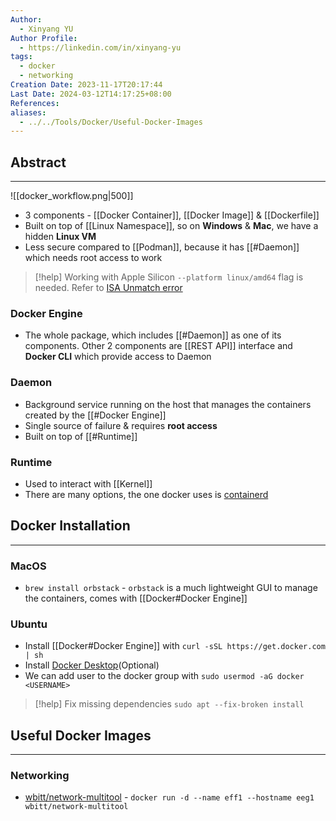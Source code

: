 ```yaml
---
Author:
  - Xinyang YU
Author Profile:
  - https://linkedin.com/in/xinyang-yu
tags:
  - docker
  - networking
Creation Date: 2023-11-17T20:17:44
Last Date: 2024-03-12T14:17:25+08:00
References: 
aliases:
  - ../../Tools/Docker/Useful-Docker-Images
---
```

## Abstract
---
![[docker_workflow.png|500]]

- 3 components - [[Docker Container]], [[Docker Image]] & [[Dockerfile]]
- Built on top of [[Linux Namespace]], so on **Windows** & **Mac**, we have a hidden **Linux VM**
- Less secure compared to [[Podman]], because it has [[#Daemon]] which needs root access to work

>[!help] Working with Apple Silicon
> `--platform linux/amd64` flag is needed. Refer to [ISA Unmatch error](https://stackoverflow.com/questions/66662820/m1-docker-preview-and-keycloak-images-platform-linux-amd64-does-not-match-th)

### Docker Engine
- The whole package, which includes [[#Daemon]] as one of its components. Other 2 components are [[REST API]] interface and **Docker CLI** which provide access to Daemon

### Daemon
- Background service running on the host that manages the containers created by the [[#Docker Engine]]
- Single source of failure & requires **root access**
- Built on top of [[#Runtime]]

### Runtime 
- Used to interact with [[Kernel]]
- There are many options, the one docker uses is [containerd](https://containerd.io/)



## Docker Installation
---
### MacOS
- `brew install orbstack` -  `orbstack` is a much lightweight GUI to manage the containers, comes with [[Docker#Docker Engine]]


### Ubuntu
- Install [[Docker#Docker Engine]] with `curl -sSL https://get.docker.com | sh`
- Install [Docker Desktop](https://docs.docker.com/desktop/install/ubuntu/)(Optional)
- We can add user to the docker group with `sudo usermod -aG docker <USERNAME>`

>[!help] Fix missing dependencies
> `sudo apt --fix-broken install`

## Useful Docker Images
---
### Networking
- [wbitt/network-multitool](https://github.com/wbitt/Network-MultiTool) - `docker run -d --name eff1 --hostname eeg1 wbitt/network-multitool`

